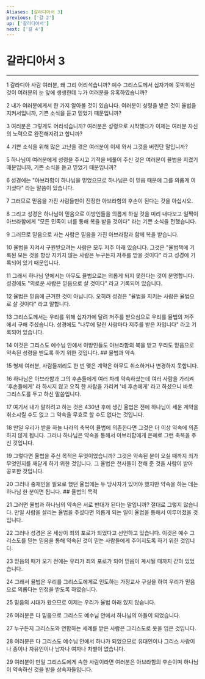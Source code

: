 ```yaml
---
Aliases: [갈라디아서 3]
previous: ['갈 2']
up: ['갈라디아서']
next: ['갈 4']
---
```

# 갈라디아서 3

***


1 갈라디아 사람 여러분, 왜 그리 어리석습니까? 예수 그리스도께서 십자가에 못박히신 것이 여러분의 눈 앞에 생생한데 누가 여러분을 유혹하였습니까? 

2 내가 여러분에게서 한 가지 알아볼 것이 있습니다. 여러분이 성령을 받은 것이 율법을 지켜서입니까, 기쁜 소식을 듣고 믿었기 때문입니까? 

3 여러분은 그렇게도 어리석습니까? 여러분은 성령으로 시작했다가 이제는 여러분 자신의 노력으로 완전해지려고 합니까? 

4 기쁜 소식을 위해 많은 고난을 겪은 여러분이 이제 와서 그것을 버린단 말입니까? 

5 하나님이 여러분에게 성령을 주시고 기적을 베풀어 주신 것은 여러분이 율법을 지켰기 때문입니까, 기쁜 소식을 듣고 믿었기 때문입니까? 

6 성경에는 "아브라함이 하나님을 믿었으므로 하나님은 이 믿음 때문에 그를 의롭게 여기셨다" 라는 말씀이 있습니다. 

7 그러므로 믿음을 가진 사람들만이 진정한 아브라함의 후손이 된다는 것을 아십시오. 

8 그리고 성경은 하나님이 믿음으로 이방인들을 의롭게 하실 것을 미리 내다보고 일찍이 아브라함에게 "모든 민족이 너를 통해 복을 받을 것이다" 라는 기쁜 소식을 전했습니다. 

9 그러므로 믿음으로 사는 사람은 믿음을 가진 아브라함과 함께 복을 받습니다. 

10 율법을 지켜서 구원받으려는 사람은 모두 저주 아래 있습니다. 그것은 "율법책에 기록된 모든 것을 항상 지키지 않는 사람은 누구든지 저주를 받을 것이다" 라고 성경에 기록되어 있기 때문입니다. 

11 그래서 하나님 앞에서는 아무도 율법으로는 의롭게 되지 못한다는 것이 분명합니다. 성경에도 "의로운 사람은 믿음으로 살 것이다" 라고 기록되어 있습니다. 

12 율법은 믿음에 근거한 것이 아닙니다. 오히려 성경은 "율법을 지키는 사람은 율법으로 살 것이다" 라고 말합니다. 

13 그리스도께서는 우리를 위해 십자가에 달려 저주를 받으심으로 우리를 율법의 저주에서 구해 주셨습니다. 성경에도 "나무에 달린 사람마다 저주를 받은 자입니다" 라고 기록되어 있습니다. 

14 이것은 그리스도 예수님 안에서 이방인들도 아브라함의 복을 받고 우리도 믿음으로 약속된 성령을 받도록 하기 위한 것입니다. ## 율법과 약속 

15 형제 여러분, 사람들끼리도 한 번 맺은 계약은 아무도 취소하거나 변경하지 못합니다. 

16 하나님은 아브라함과 그의 후손들에게 여러 차례 약속하셨는데 여러 사람을 가리켜 '후손들에게' 라 하시지 않고 오직 한 사람을 가리켜 '네 후손에게' 라고 하셨으니 바로 그리스도를 두고 하신 말씀입니다. 

17 여기서 내가 말하려고 하는 것은 430년 후에 생긴 율법은 전에 하나님이 세운 계약을 취소시킬 수도 없고 그 약속을 무효로 할 수도 없다는 것입니다. 

18 만일 우리가 받을 하늘 나라의 축복이 율법에 의존한다면 그것은 더 이상 약속에 의존하지 않게 됩니다. 그러나 하나님은 약속을 통해서 아브라함에게 은혜로 그런 축복을 주신 것입니다. 

19 그렇다면 율법을 주신 목적은 무엇이었습니까? 그것은 약속된 분이 오실 때까지 죄가 무엇인지를 깨닫게 하기 위한 것입니다. 그 율법은 천사들이 전해 준 것을 사람이 받아 공포한 것입니다. 

20 그러나 중재인을 필요로 했던 율법에는 두 당사자가 있어야 했지만 약속을 하는 데는 하나님 한 분이면 됩니다. ## 율법의 목적 

21 그러면 율법과 하나님의 약속은 서로 반대가 된다는 말입니까? 절대로 그렇지 않습니다. 만일 사람을 살리는 율법을 주셨다면 의롭게 되는 일이 율법을 통해서 이루어졌을 것입니다. 

22 그러나 성경은 온 세상이 죄의 포로가 되었다고 선언하고 있습니다. 이것은 예수 그리스도를 믿는 믿음을 통해 약속된 것이 믿는 사람들에게 주어지도록 하기 위한 것입니다. 

23 믿음의 때가 오기 전에는 우리가 죄의 포로가 되어 믿음이 계시될 때까지 갇혀 있었습니다. 

24 그래서 율법은 우리를 그리스도에게로 인도하는 가정교사 구실을 하여 우리가 믿음으로 의롭다는 인정을 받도록 하였습니다. 

25 믿음의 시대가 왔으므로 이제는 우리가 율법 아래 있지 않습니다. 

26 여러분은 다 믿음으로 그리스도 예수님 안에서 하나님의 아들이 되었습니다. 

27 누구든지 그리스도와 연합하는 세례를 받은 사람은 그리스도로 옷을 입은 것입니다. 

28 여러분은 다 그리스도 예수님 안에서 하나가 되었으므로 유대인이나 그리스 사람이나 종이나 자유인이나 남자나 여자나 차별이 없습니다. 

29 여러분이 만일 그리스도에게 속한 사람이라면 여러분은 아브라함의 후손이며 하나님이 약속하신 것을 받을 상속자들입니다.
